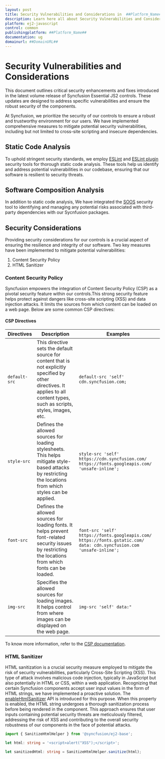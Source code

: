 ```yaml
---
layout: post
title: Security Vulnerabilities and Considerations in  ##Platform_Name## Common control | Syncfusion
description: Learn here all about Security Vulnerabilities and Considerations in Syncfusion  ##Platform_Name##  Common control of Syncfusion Essential JS 2 and more.
platform: ej2-javascript
control: common
publishingplatform: ##Platform_Name##
documentation: ug
domainurl: ##DomainURL##
---
```


# Security Vulnerabilities and Considerations

This document outlines critical security enhancements and fixes introduced in the latest volume release of Syncfusion Essential JS2 controls. These updates are designed to address specific vulnerabilities and ensure the robust security of the components.

At Syncfusion, we prioritize the security of our controls to ensure a robust and trustworthy environment for our users. We have implemented comprehensive measures to mitigate potential security vulnerabilities, including but not limited to cross-site scripting and insecure dependencies.

## Static Code Analysis

To uphold stringent security standards, we employ [ESLint](https://eslint.org/) and [ESLint plugin](https://github.com/eslint-community/eslint-plugin-security) security tools for thorough static code analysis. These tools help us identify and address potential vulnerabilities in our codebase, ensuring that our software is resilient to security threats.

## Software Composition Analysis

In addition to static code analysis, We have integrated the [SOOS](https://soos.io/) security tool to identifying and managing any potential risks associated with third-party dependencies with our Sycnfusion packages.

## Security Considerations

Providing security considerations for our controls is a crucial aspect of ensuring the resilience and integrity of our software. Two key measures have been implemented to mitigate potential vulnerabilities:

1.	Content Security Policy
2.	HTML Sanitizer

### Content Security Policy

Syncfusion empowers the integration of Content Security Policy (CSP) as a pivotal security feature within our controls.This strong security feature helps protect against dangers like cross-site scripting (XSS) and data injection attacks. It limits the sources from which content can be loaded on a web page. Below are some common CSP directives:

#### CSP Directives

|    Directives    |    Description    |    Examples    |
|------------------|-------------------|----------------|
|  `default-src`   | This directive sets the default source for content that is not explicitly specified by other directives. It applies to all content types, such as scripts, styles, images, etc. | `default-src 'self' cdn.syncfusion.com;`|
|  `style-src`  | Defines the allowed sources for loading stylesheets. This helps mitigate style-based attacks by restricting the locations from which styles can be applied. | `style-src 'self' https://cdn.syncfusion.com/ https://fonts.googleapis.com/ 'unsafe-inline';`|
|  `font-src`  | Defines the allowed sources for loading fonts. It helps prevent font-related security issues by restricting the locations from which fonts can be loaded. | `font-src 'self' https://fonts.googleapis.com/ https://fonts.gstatic.com/ data: cdn.syncfusion.com 'unsafe-inline';` |
|  `img-src`  | Specifies the allowed sources for loading images. It helps control from where images can be displayed on the web page. | `img-src 'self' data:"` |

To know more information, refer to the [CSP documentation](https://ej2.syncfusion.com/documentation/common/troubleshoot/content-security-policy).

### HTML Sanitizer

HTML sanitization is a crucial security measure employed to mitigate the risk of security vulnerabilities, particularly Cross-Site Scripting (XSS). This type of attack involves malicious code injection, typically in JavaScript but also potentially in HTML or CSS, within a web application. Recognizing that certain Syncfusion components accept user input values in the form of HTML strings, we have implemented a proactive solution. The [enableHtmlSanitizer](https://ej2.syncfusion.com/documentation/api/button#enablehtmlsanitizer) API is introduced for this purpose. When this property is enabled, the HTML string undergoes a thorough sanitization process before being rendered in the component. This approach ensures that user inputs containing potential security threats are meticulously filtered, addressing the risk of XSS and contributing to the overall security robustness of our components in the face of potential attacks.

```ts
import { SanitizeHtmlHelper } from '@syncfusion/ej2-base';

let html: string = '<script>alert("XSS");</script>';

let sanitizedHtml: string = SanitizeHtmlHelper.sanitize(html);
```
